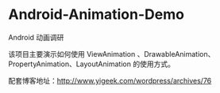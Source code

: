 # Android-Animation-Demo

Android 动画调研

该项目主要演示如何使用 ViewAnimation 、DrawableAnimation、PropertyAnimation、LayoutAnimation 的使用方式。

配套博客地址：http://www.yigeek.com/wordpress/archives/76

